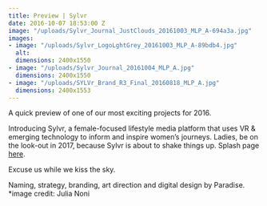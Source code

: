 ```yaml
---
title: Preview | Sylvr
date: 2016-10-07 18:53:00 Z
image: "/uploads/Sylvr_Journal_JustClouds_20161003_MLP_A-694a3a.jpg"
images:
- image: "/uploads/Sylvr_LogoLghtGrey_20161003_MLP_A-89bdb4.jpg"
  alt: 
  dimensions: 2400x1550
- image: "/uploads/Sylvr_Journal_20161004_MLP_A.jpg"
  dimensions: 2400x1550
- image: "/uploads/SYLVr_Brand_R3_Final_20160818_MLP_A.jpg"
  dimensions: 2400x1553
---
```


A quick preview of one of our most exciting projects for 2016. 

Introducing Sylvr, a female-focused lifestyle media platform that uses VR & emerging technology to inform and inspire women’s journeys. Ladies, be on the look-out in 2017, because Sylvr is about to shake things up. Splash page [here](http://sylvrmedia.com).

Excuse us while we kiss the sky. 

Naming, strategy, branding, art direction and digital design by Paradise. *image credit: Julia Noni
